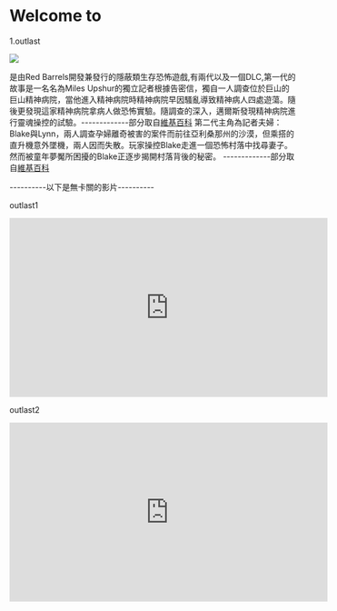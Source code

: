 <h1> Welcome to </h1>


<p>1.outlast</p>
<p><img src="https://upload.wikimedia.org/wikipedia/en/1/1b/Outlast2.png" /></p>
<p>是由Red Barrels開發兼發行的隱蔽類生存恐怖遊戲,有兩代以及一個DLC,第一代的故事是一名名為Miles Upshur的獨立記者根據告密信，獨自一人調查位於巨山的巨山精神病院，當他進入精神病院時精神病院早因騷亂導致精神病人四處遊蕩。隨後更發現這家精神病院拿病人做恐怖實驗。隨調查的深入，邁爾斯發現精神病院進行靈魂操控的試驗。-------------部分取自<a href="https://zh.wikipedia.org/wiki/%E7%B5%95%E5%91%BD%E7%B2%BE%E7%A5%9E%E7%97%85%E9%99%A2">維基百科</a>
  第二代主角為記者夫婦：Blake與Lynn，兩人調查孕婦離奇被害的案件而前往亞利桑那州的沙漠，但乘搭的直升機意外墜機，兩人因而失散。玩家操控Blake走進一個恐怖村落中找尋妻子。然而被童年夢魘所困擾的Blake正逐步揭開村落背後的秘密。
  -------------部分取自<a href="https://zh.wikipedia.org/wiki/%E7%B5%95%E5%91%BD%E7%B2%BE%E7%A5%9E%E7%97%85%E9%99%A22">維基百科</a></p>
  <p>----------以下是無卡關的影片----------</p>
  <p>outlast1</p>
  <iframe width="560" height="315" src="https://www.youtube.com/embed/fZgwz3pNQSY" frameborder="0" allow="accelerometer; autoplay; encrypted-media; gyroscope; picture-in-picture" allowfullscreen></iframe>
  <p>outlast2</p>
  <iframe width="560" height="315" src="https://www.youtube.com/embed/JJQwvnwho_w" frameborder="0" allow="accelerometer; autoplay; encrypted-media; gyroscope; picture-in-picture" allowfullscreen></iframe>
